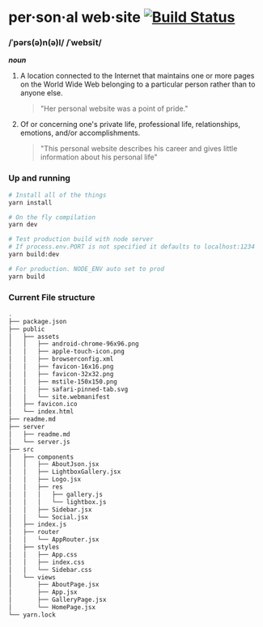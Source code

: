 # per·son·al web·site [![Build Status](https://travis-ci.org/dev01d/personal-website.svg?branch=V2)](https://travis-ci.org/dev01d/personal-website)

### /ˈpərs(ə)n(ə)l/ /ˈwebsīt/

**_noun_**

1. A location connected to the Internet that maintains one or more pages on the World Wide Web belonging to a particular person rather than to anyone else.

   > "Her personal website was a point of pride."

2. Of or concerning one's private life, professional life, relationships, emotions, and/or accomplishments.
   > "This personal website describes his career and gives little information about his personal life"

### Up and running

```bash
# Install all of the things
yarn install

# On the fly compilation
yarn dev

# Test production build with node server
# If process.env.PORT is not specified it defaults to localhost:1234
yarn build:dev

# For production. NODE_ENV auto set to prod
yarn build
```

### Current File structure

```bash
.
├── package.json
├── public
│   ├── assets
│   │   ├── android-chrome-96x96.png
│   │   ├── apple-touch-icon.png
│   │   ├── browserconfig.xml
│   │   ├── favicon-16x16.png
│   │   ├── favicon-32x32.png
│   │   ├── mstile-150x150.png
│   │   ├── safari-pinned-tab.svg
│   │   └── site.webmanifest
│   ├── favicon.ico
│   └── index.html
├── readme.md
├── server
│   ├── readme.md
│   └── server.js
├── src
│   ├── components
│   │   ├── AboutJson.jsx
│   │   ├── LightboxGallery.jsx
│   │   ├── Logo.jsx
│   │   ├── res
│   │   │   ├── gallery.js
│   │   │   └── lightbox.js
│   │   ├── Sidebar.jsx
│   │   └── Social.jsx
│   ├── index.js
│   ├── router
│   │   └── AppRouter.jsx
│   ├── styles
│   │   ├── App.css
│   │   ├── index.css
│   │   └── Sidebar.css
│   └── views
│       ├── AboutPage.jsx
│       ├── App.jsx
│       ├── GalleryPage.jsx
│       └── HomePage.jsx
└── yarn.lock
```
